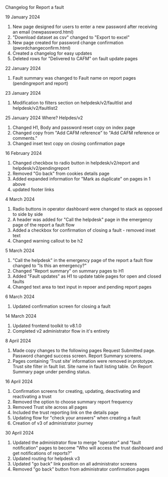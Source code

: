 Changelog for Report a fault 

19 January 2024 
1. New page designed for users to enter a new password after receiving an email (newpassword.html)
2. "Download dataset as csv" changed to "Export to excel"
3. New page created for password change confirmation (pwordchangeconfirm.html)
4. Created a changelog for easy updates 
5. Deleted rows for "Delivered to CAFM" on fault update pages


22 January 2024
1. Fault summary was changed to Fault name on report pages (pendingreport and report)

23 January 2024 
1. Modification to filters section on helpdesk/v2/faultlist and helpdesk/v2/faultlist2

25 January 2024 
Where? Helpdes/v2
1. Changed H1, Body and password reset copy on index page
2. Changed copy from "Add CAFM reference" to "Add CAFM reference or comments."
3. Changed inset text copy on closing confirmation page


16 February 2024
1. Changed checkbox to radio button in helpdesk/v2/report and helpdesk/v2/pendingreport
2. Removed "Go back" from cookies details page
3. Added expanded information for "Mark as duplicate" on pages in 1 above
4. updated footer links 


4 March 2024
1. Radio buttons in operator dashboard were changed to stack as opposed to side by side
2. A header was added for "Call the helpdesk" page in the emergency page of the report a fault flow
3. Added a checkbox for confirmation of closing a fault - removed inset text
4. Changed warning callout to be h2

5 March 2024
1. "Call the helpdesk" in the emergency page of the report a fault flow changed to "Is this an emergency?"
2. Changed "Report summary" on summary pages to H1
3. Added "Fault updates" as H1 to update table pages for open and closed faults
4. Changed text area to text input in repoer and pending report pages

6 March 2024
1. Updated confirmation screen for closing a fault

14 March 2024
1. Updated frontend toolkit to v8.1.0
2. Completed v2 administrator flow in it's entirety

8 April 2024
1. Made copy changes to the following pages
    Request Submitted page.
    Password changed success screen.
    Report Summary screens.
2. Pages containing ‘Trust site’ information were removed in prototype.
     Trust site filter in fault list.
     Site name in fault listing table.
     On Report Summary page under pending status.


16 April 2024
1. Confirmation screens for creating, updating, deactivating and reactivating a trust
2. Removed the option to choose summary report frequency
3. Removed Trust site across all pages
4. Included the trust reporting link on the details page
5. Updating flow for "check your answers" when creating a fault
6. Creation of v3 of administrator journey


30 April 2024
1. Updated the administrator flow to merge "operator" and "fault notification" pages to become "Who will access the trust dashboard and get notifications of reports?"
2. Updated routing for helpdesk v3
3. Updated "go back" link position on all administrator screens 
4. Removed "go back" button from administrator confirmation pages